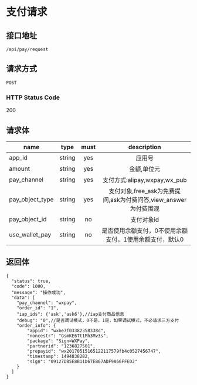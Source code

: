 #  支付请求

## 接口地址

`/api/pay/request`

## 请求方式

`POST`

### HTTP Status Code

200

## 请求体

| name     | type     | must     | description |
|----------|:--------:|:--------:|:--------:|
| app_id   | string   | yes      | 应用号 |
| amount   | string   | yes      | 金额,单位元 |
| pay_channel   | string   | yes      | 支付方式:alipay,wxpay,wx_pub |
| pay_object_type | string | yes      | 支付对象,free_ask为免费提问,ask为付费问答,view_answer为付费围观                 |
| pay_object_id     | string | no | 支付对象id   |
| use_wallet_pay     | string | no | 是否使用余额支付，0不使用余额支付，1使用余额支付，默认0   |

## 返回体

```json5
{
  "status": true,
  "code": 1000,
  "message": "操作成功",
  "data": [
    "pay_channel": "wxpay",
    "order_id": "1",
    "iap_ids": {'ask','ask6'},//iap支付商品信息
    "debug": "0",//是否调试模式，0不是，1是，如果调试模式，不必请求三方支付
    "order_info": {
        "appid": "wxbe7f03382358338d",
        "noncestr": "GsmKE6Tt1Mh3Mv3s",
        "package": "Sign=WXPay",
        "partnerid": "1236827501",
        "prepayid": "wx20170515165122117579fb4c0527456747",
        "timestamp": 1494838282,
        "sign": "09127DB5E8B11D67EB67ADF9A66FFED2"
    }
  ]
}
``` 
